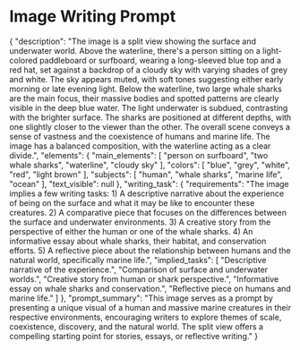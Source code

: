 # Image Writing Prompt

{
  "description": "The image is a split view showing the surface and underwater world. Above the waterline, there's a person sitting on a light-colored paddleboard or surfboard, wearing a long-sleeved blue top and a red hat, set against a backdrop of a cloudy sky with varying shades of grey and white. The sky appears muted, with soft tones suggesting either early morning or late evening light. Below the waterline, two large whale sharks are the main focus, their massive bodies and spotted patterns are clearly visible in the deep blue water. The light underwater is subdued, contrasting with the brighter surface. The sharks are positioned at different depths, with one slightly closer to the viewer than the other. The overall scene conveys a sense of vastness and the coexistence of humans and marine life. The image has a balanced composition, with the waterline acting as a clear divide.",
  "elements": {
    "main_elements": [
      "person on surfboard",
      "two whale sharks",
      "waterline",
      "cloudy sky"
    ],
    "colors": [
      "blue",
      "grey",
      "white",
      "red",
      "light brown"
    ],
    "subjects": [
      "human",
      "whale sharks",
      "marine life",
	  "ocean"
    ],
    "text_visible": null
  },
  "writing_task": {
    "requirements": "The image implies a few writing tasks: 1) A descriptive narrative about the experience of being on the surface and what it may be like to encounter these creatures. 2)  A comparative piece that focuses on the differences between the surface and underwater environments. 3) A creative story from the perspective of either the human or one of the whale sharks. 4) An informative essay about whale sharks, their habitat, and conservation efforts. 5) A reflective piece about the relationship between humans and the natural world, specifically marine life.",
   "implied_tasks": [
      "Descriptive narrative of the experience.",
      "Comparison of surface and underwater worlds.",
      "Creative story from human or shark perspective.",
      "Informative essay on whale sharks and conservation.",
	   "Reflective piece on humans and marine life."
   ]
  },
  "prompt_summary": "This image serves as a prompt by presenting a unique visual of a human and massive marine creatures in their respective environments, encouraging writers to explore themes of scale, coexistence, discovery, and the natural world. The split view offers a compelling starting point for stories, essays, or reflective writing."
}